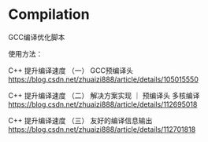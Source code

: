 # Compilation
GCC编译优化脚本

使用方法：

C++ 提升编译速度 （一） GCC预编译头                     https://blog.csdn.net/zhuaizi888/article/details/105015550

C++ 提升编译速度 （二） 解决方案实现 ｜ 预编译头 多核编译   https://blog.csdn.net/zhuaizi888/article/details/112695018

C++ 提升编译速度 （三） 友好的编译信息输出                https://blog.csdn.net/zhuaizi888/article/details/112701818
